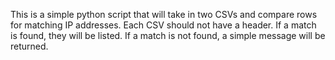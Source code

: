 This is a simple python script that will take in two CSVs and compare rows for matching IP addresses. Each CSV should not have a header. If a match is found, they will be listed. If a match is not found, a simple message will be returned.
